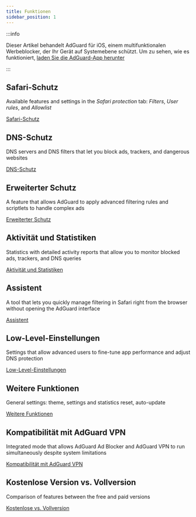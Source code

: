 ```yaml
---
title: Funktionen
sidebar_position: 1
---
```


:::info

Dieser Artikel behandelt AdGuard für iOS, einem multifunktionalen Werbeblocker, der Ihr Gerät auf Systemebene schützt. Um zu sehen, wie es funktioniert, [laden Sie die AdGuard-App herunter](https://agrd.io/download-kb-adblock)

:::

## Safari-Schutz

Available features and settings in the _Safari protection_ tab: _Filters_, _User rules_, and _Allowlist_

[Safari-Schutz](/adguard-for-ios/features/safari-protection.md)

## DNS-Schutz

DNS servers and DNS filters that let you block ads, trackers, and dangerous websites

[DNS-Schutz](/adguard-for-ios/features/dns-protection/)

## Erweiterter Schutz

A feature that allows AdGuard to apply advanced filtering rules and scriptlets to handle complex ads

[Erweiterter Schutz](/adguard-for-ios/features/advanced-protection.md)

## Aktivität und Statistiken

Statistics with detailed activity reports that allow you to monitor blocked ads, trackers, and DNS queries

[Aktivität und Statistiken](/adguard-for-ios/features/activity.md)

## Assistent

A tool that lets you quickly manage filtering in Safari right from the browser without opening the AdGuard interface

[Assistent](/adguard-for-ios/features/assistant.md)

## Low-Level-Einstellungen

Settings that allow advanced users to fine-tune app performance and adjust DNS protection

[Low-Level-Einstellungen](/adguard-for-ios/features/low-level-settings.md)

## Weitere Funktionen

General settings: theme, settings and statistics reset, auto-update

[Weitere Funktionen](/adguard-for-ios/features/other-features.md)

## Kompatibilität mit AdGuard VPN

Integrated mode that allows AdGuard Ad Blocker and AdGuard VPN to run simultaneously despite system limitations

[Kompatibilität mit AdGuard VPN](/adguard-for-ios/features/compatibility-with-adguard-vpn.md)

## Kostenlose Version vs. Vollversion

Comparison of features between the free and paid versions

[Kostenlose vs. Vollversion](/adguard-for-ios/features/free-vs-full.md)
